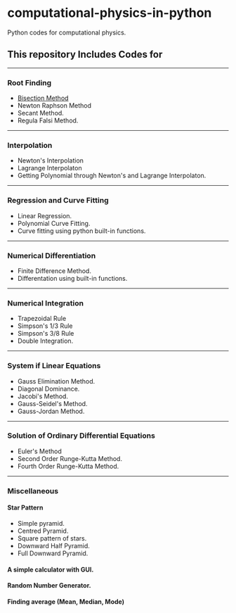 # computational-physics-in-python
Python codes for computational physics.

## This repository Includes Codes for
---
### Root Finding
- [Bisection Method](https://github.com/nishantaMishra/computational-physics-in-python/blob/main/BisectionMethod/bisection.py)
- Newton Raphson Method
- Secant Method.
- Regula Falsi Method.
---
### Interpolation
- Newton's Interpolation
- Lagrange Interpolaton
- Getting Polynomial through Newton's and Lagrange Interpolaton.
---
### Regression and Curve Fitting
- Linear Regression.
- Polynomial Curve Fitting.
- Curve fitting using python built-in functions.
---
### Numerical Differentiation 
- Finite Difference Method.
- Differentation using built-in functions.
---
### Numerical Integration 
- Trapezoidal Rule
- Simpson's 1/3 Rule
- Simpson's 3/8 Rule
- Double Integration.
---
### System if Linear Equations
- Gauss Elimination Method.
- Diagonal Dominance.
- Jacobi's Method.
- Gauss-Seidel's Method.
- Gauss-Jordan Method.
---
### Solution of Ordinary Differential Equations
- Euler's Method
- Second Order Runge-Kutta Method.
- Fourth Order Runge-Kutta Method.
---

### Miscellaneous
#### Star Pattern
- Simple pyramid.
- Centred Pyramid.
- Square pattern of stars.
- Downward Half Pyramid.
- Full Downward Pyramid.
#### A simple calculator with GUI.
#### Random Number Generator.
#### Finding average (Mean, Median, Mode)

